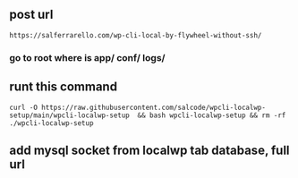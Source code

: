 ## post url
```
https://salferrarello.com/wp-cli-local-by-flywheel-without-ssh/
```

### go to root where is app/ conf/ logs/

## runt this command
```
curl -O https://raw.githubusercontent.com/salcode/wpcli-localwp-setup/main/wpcli-localwp-setup  && bash wpcli-localwp-setup && rm -rf ./wpcli-localwp-setup
```

## add mysql socket from localwp tab database, full url

